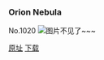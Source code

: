 ### Orion Nebula
No.1020
![图片不见了~~~](https://imgs.xkcd.com/comics/orion_nebula.png)

[原址](https://xkcd.com//1020) [下载](https://imgs.xkcd.com/comics/orion_nebula.png)

